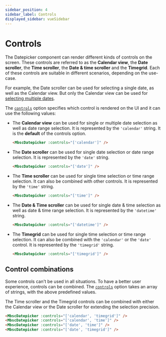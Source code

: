 ```yaml
---
sidebar_position: 4
sidebar_label: Controls
displayed_sidebar: vueSidebar
---
```


# Controls

The Datepicker component can render different kinds of controls on the screen. These controls are referred to as the **Calendar view**, the **Date scroller**, the **Time scroller**, the **Date & time scroller** and the **Timegrid**. Each of these controls are suitable in different scenarios, depending on the use-case.

For example, the Date scroller can be used for selecting a single date, as well as the Calendar view. But only the Calendar view can be used for [selecting multiple dates](./value-selection#multiple).

The [`controls`](./api#opt-controls) option specifies which control is rendered on the UI and it can use the following values:


* The **Calendar view** can be used for single or multiple date selection as well as date range selection. It is represented by the `'calendar'` string. It is the **default** of the controls option.
  ```html
  <MbscDatepicker :controls="['calendar']" />
  ```

* The **Date scroller** can be used for single date selection or date range selection. It is represented by the `'date'` string.
  ```html
  <MbscDatepicker :controls="['date']" />
  ```

* The **Time scroller** can be used for single time selection or time range selection. It can also be combined with other controls. It is represented by the `'time'` string.
  ```html
  <MbscDatepicker :controls="['time']" />
  ```

* The **Date & Time scroller** can be used for single date & time selection as well as date & time range selection. It is represented by the `'datetime'` string.
  ```html
  <MbscDatepicker :controls="['datetime']" />
  ```

* The **Timegrid** can be used for single time selection or time range selection. It can also be combined with the `'calendar'` or the `'date'` control. It is represented by the `'timegrid'` string.
  ```html
  <MbscDatepicker :controls="['timegrid']" />
  ```

## Control combinations

Some controls can't be used in all situations. To have a better user experience, controls can be combined. The [`controls`](./api#opt-controls) option takes an array of strings, with the above predefined values.

The Time scroller and the Timegrid controls can be combined with either the Calendar view or the Date scroller for extending the selection precision.

  ```html title="Combining controls"
  <MbscDatepicker :controls="['calendar', 'timegrid']" />
  <MbscDatepicker :controls="['calendar', 'time']" />
  <MbscDatepicker :controls="['date', 'time']" />
  <MbscDatepicker :controls="['date', 'timegrid']" />
  ```